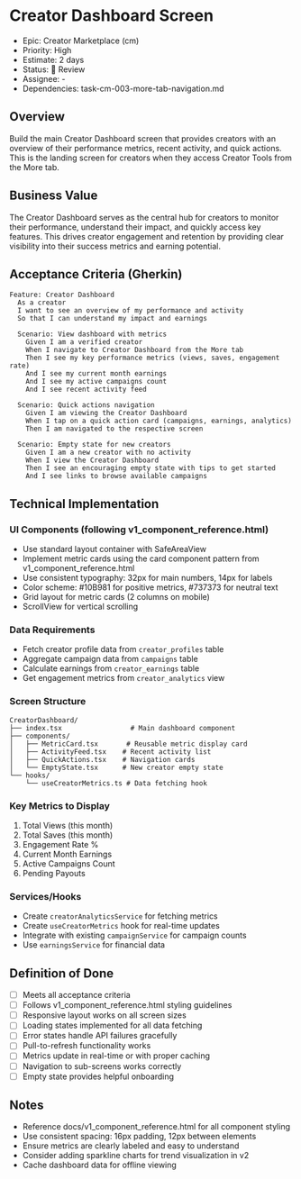 # Creator Dashboard Screen

- Epic: Creator Marketplace (cm)
- Priority: High
- Estimate: 2 days
- Status: 🔄 Review
- Assignee: -
- Dependencies: task-cm-003-more-tab-navigation.md

## Overview
Build the main Creator Dashboard screen that provides creators with an overview of their performance metrics, recent activity, and quick actions. This is the landing screen for creators when they access Creator Tools from the More tab.

## Business Value
The Creator Dashboard serves as the central hub for creators to monitor their performance, understand their impact, and quickly access key features. This drives creator engagement and retention by providing clear visibility into their success metrics and earning potential.

## Acceptance Criteria (Gherkin)
```gherkin
Feature: Creator Dashboard
  As a creator
  I want to see an overview of my performance and activity
  So that I can understand my impact and earnings

  Scenario: View dashboard with metrics
    Given I am a verified creator
    When I navigate to Creator Dashboard from the More tab
    Then I see my key performance metrics (views, saves, engagement rate)
    And I see my current month earnings
    And I see my active campaigns count
    And I see recent activity feed

  Scenario: Quick actions navigation
    Given I am viewing the Creator Dashboard
    When I tap on a quick action card (campaigns, earnings, analytics)
    Then I am navigated to the respective screen

  Scenario: Empty state for new creators
    Given I am a new creator with no activity
    When I view the Creator Dashboard
    Then I see an encouraging empty state with tips to get started
    And I see links to browse available campaigns
```

## Technical Implementation

### UI Components (following v1_component_reference.html)
- Use standard layout container with SafeAreaView
- Implement metric cards using the card component pattern from v1_component_reference.html
- Use consistent typography: 32px for main numbers, 14px for labels
- Color scheme: #10B981 for positive metrics, #737373 for neutral text
- Grid layout for metric cards (2 columns on mobile)
- ScrollView for vertical scrolling

### Data Requirements
- Fetch creator profile data from `creator_profiles` table
- Aggregate campaign data from `campaigns` table
- Calculate earnings from `creator_earnings` table  
- Get engagement metrics from `creator_analytics` view

### Screen Structure
```
CreatorDashboard/
├── index.tsx                 # Main dashboard component
├── components/
│   ├── MetricCard.tsx       # Reusable metric display card
│   ├── ActivityFeed.tsx    # Recent activity list
│   ├── QuickActions.tsx    # Navigation cards
│   └── EmptyState.tsx      # New creator empty state
└── hooks/
    └── useCreatorMetrics.ts # Data fetching hook
```

### Key Metrics to Display
1. Total Views (this month)
2. Total Saves (this month)
3. Engagement Rate %
4. Current Month Earnings
5. Active Campaigns Count
6. Pending Payouts

### Services/Hooks
- Create `creatorAnalyticsService` for fetching metrics
- Create `useCreatorMetrics` hook for real-time updates
- Integrate with existing `campaignService` for campaign counts
- Use `earningsService` for financial data

## Definition of Done
- [ ] Meets all acceptance criteria
- [ ] Follows v1_component_reference.html styling guidelines
- [ ] Responsive layout works on all screen sizes
- [ ] Loading states implemented for all data fetching
- [ ] Error states handle API failures gracefully
- [ ] Pull-to-refresh functionality works
- [ ] Metrics update in real-time or with proper caching
- [ ] Navigation to sub-screens works correctly
- [ ] Empty state provides helpful onboarding

## Notes
- Reference docs/v1_component_reference.html for all component styling
- Use consistent spacing: 16px padding, 12px between elements
- Ensure metrics are clearly labeled and easy to understand
- Consider adding sparkline charts for trend visualization in v2
- Cache dashboard data for offline viewing